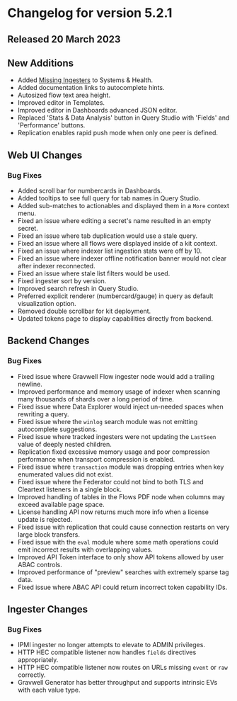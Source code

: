 # Changelog for version 5.2.1

## Released 20 March 2023

## New Additions

* Added <a href="/gui/systems-health.html#ingesters-federators">Missing Ingesters</a> to Systems & Health. 
* Added documentation links to autocomplete hints.
* Autosized flow text area height.
* Improved editor in Templates.
* Improved editor in Dashboards advanced JSON editor.
* Replaced 'Stats & Data Analysis' button in Query Studio with 'Fields' and 'Performance' buttons.
* Replication enables rapid push mode when only one peer is defined.

## Web UI Changes

### Bug Fixes

* Added scroll bar for numbercards in Dashboards.
* Added tooltips to see full query for tab names in Query Studio.
* Added sub-matches to actionables and displayed them in a `More` context menu.
* Fixed an issue where editing a secret's name resulted in an empty secret.
* Fixed an issue where tab duplication would use a stale query.
* Fixed an issue where all flows were displayed inside of a kit context.
* Fixed an issue where indexer list ingestion stats were off by 10.
* Fixed an issue where indexer offline notification banner would not clear after indexer reconnected. 
* Fixed an issue where stale list filters would be used.
* Fixed ingester sort by version.
* Improved search refresh in Query Studio. 
* Preferred explicit renderer (numbercard/gauge) in query as default visualization option.
* Removed double scrollbar for kit deployment.
* Updated tokens page to display capabilities directly from backend.

## Backend Changes

### Bug Fixes

* Fixed issue where Gravwell Flow ingester node would add a trailing newline.
* Improved performance and memory usage of indexer when scanning many thousands of shards over a long period of time.
* Fixed issue where Data Explorer would inject un-needed spaces when rewriting a query.
* Fixed issue where the `winlog` search module was not emitting autocomplete suggestions.
* Fixed issue where tracked ingesters were not updating the `LastSeen` value of deeply nested children.
* Replication fixed excessive memory usage and poor compression performance when transport compression is enabled.
* Fixed issue where `transaction` module was dropping entries when key enumerated values did not exist.
* Fixed issue where the Federator could not bind to both TLS and Cleartext listeners in a single block.
* Improved handling of tables in the Flows PDF node when columns may exceed available page space.
* License handling API now returns much more info when a license update is rejected.
* Fixed issue with replication that could cause connection restarts on very large block transfers.
* Fixed issue with the `eval` module where some math operations could emit incorrect results with overlapping values.
* Improved API Token interface to only show API tokens allowed by user ABAC controls.
* Improved performance of "preview" searches with extremely sparse tag data.
* Fixed issue where ABAC API could return incorrect token capability IDs.

## Ingester Changes

### Bug Fixes

* IPMI ingester no longer attempts to elevate to ADMIN privileges.
* HTTP HEC compatible listener now handles `fields` directives appropriately.
* HTTP HEC compatible listener now routes on URLs missing `event` or `raw` correctly.
* Gravwell Generator has better throughput and supports intrinsic EVs with each value type.

